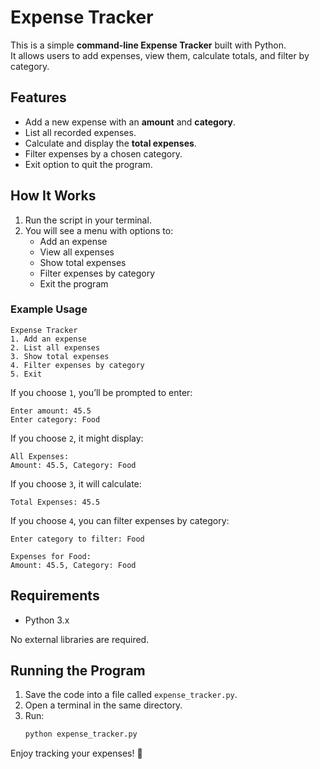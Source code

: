# Expense Tracker

This is a simple **command-line Expense Tracker** built with Python.  
It allows users to add expenses, view them, calculate totals, and filter by category.

## Features
- Add a new expense with an **amount** and **category**.
- List all recorded expenses.
- Calculate and display the **total expenses**.
- Filter expenses by a chosen category.
- Exit option to quit the program.

## How It Works
1. Run the script in your terminal.
2. You will see a menu with options to:
   - Add an expense
   - View all expenses
   - Show total expenses
   - Filter expenses by category
   - Exit the program

### Example Usage
```
Expense Tracker
1. Add an expense
2. List all expenses
3. Show total expenses
4. Filter expenses by category
5. Exit
```

If you choose `1`, you’ll be prompted to enter:
```
Enter amount: 45.5
Enter category: Food
```

If you choose `2`, it might display:
```
All Expenses:
Amount: 45.5, Category: Food
```

If you choose `3`, it will calculate:
```
Total Expenses: 45.5
```

If you choose `4`, you can filter expenses by category:
```
Enter category to filter: Food

Expenses for Food:
Amount: 45.5, Category: Food
```

## Requirements
- Python 3.x

No external libraries are required.

## Running the Program
1. Save the code into a file called `expense_tracker.py`.
2. Open a terminal in the same directory.
3. Run:
   ```bash
   python expense_tracker.py
   ```

Enjoy tracking your expenses! 🎉
